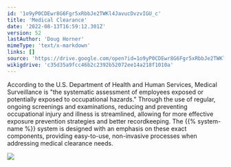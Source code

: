 ```yaml
---
id: '1o9yP0CDEwr8G6Fgr5xRbbJe2TWKl4JavucDvzvIGU_c'
title: 'Medical Clearance'
date: '2022-08-13T16:59:12.301Z'
version: 52
lastAuthor: 'Doug Horner'
mimeType: 'text/x-markdown'
links: []
source: 'https://drive.google.com/open?id=1o9yP0CDEwr8G6Fgr5xRbbJe2TWKl4JavucDvzvIGU_c'
wikigdrive: 'c35d35a9fcc46b2c2392b52072ee14a218f1010a'
---
```





According to the U.S. Department of Health and Human Services, Medical Surveillance is "the systematic assessment of employees exposed or potentially exposed to occupational hazards." Through the use of regular, ongoing screenings and examinations, reducing and preventing occupational injury and illness is streamlined, allowing for more effective exposure prevention strategies and better recordkeeping. The {{% system-name %}} system is designed with an emphasis on these exact components, providing easy-to-use, non-invasive processes when addressing medical clearance needs.

![](../medical-clearance.assets/375044a308922ef05cd46ed79e6166d5.png)


